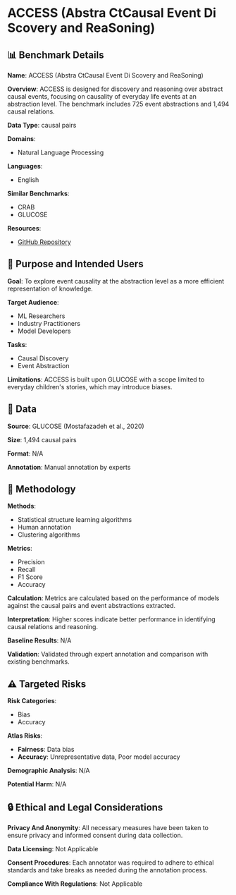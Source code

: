 # ACCESS (Abstra CtCausal Event Di Scovery and ReaSoning)

## 📊 Benchmark Details

**Name**: ACCESS (Abstra CtCausal Event Di Scovery and ReaSoning)

**Overview**: ACCESS is designed for discovery and reasoning over abstract causal events, focusing on causality of everyday life events at an abstraction level. The benchmark includes 725 event abstractions and 1,494 causal relations.

**Data Type**: causal pairs

**Domains**:
- Natural Language Processing

**Languages**:
- English

**Similar Benchmarks**:
- CRAB
- GLUCOSE

**Resources**:
- [GitHub Repository](https://github.com/isVy08/ACCESS)

## 🎯 Purpose and Intended Users

**Goal**: To explore event causality at the abstraction level as a more efficient representation of knowledge.

**Target Audience**:
- ML Researchers
- Industry Practitioners
- Model Developers

**Tasks**:
- Causal Discovery
- Event Abstraction

**Limitations**: ACCESS is built upon GLUCOSE with a scope limited to everyday children's stories, which may introduce biases.

## 💾 Data

**Source**: GLUCOSE (Mostafazadeh et al., 2020)

**Size**: 1,494 causal pairs

**Format**: N/A

**Annotation**: Manual annotation by experts

## 🔬 Methodology

**Methods**:
- Statistical structure learning algorithms
- Human annotation
- Clustering algorithms

**Metrics**:
- Precision
- Recall
- F1 Score
- Accuracy

**Calculation**: Metrics are calculated based on the performance of models against the causal pairs and event abstractions extracted.

**Interpretation**: Higher scores indicate better performance in identifying causal relations and reasoning.

**Baseline Results**: N/A

**Validation**: Validated through expert annotation and comparison with existing benchmarks.

## ⚠️ Targeted Risks

**Risk Categories**:
- Bias
- Accuracy

**Atlas Risks**:
- **Fairness**: Data bias
- **Accuracy**: Unrepresentative data, Poor model accuracy

**Demographic Analysis**: N/A

**Potential Harm**: N/A

## 🔒 Ethical and Legal Considerations

**Privacy And Anonymity**: All necessary measures have been taken to ensure privacy and informed consent during data collection.

**Data Licensing**: Not Applicable

**Consent Procedures**: Each annotator was required to adhere to ethical standards and take breaks as needed during the annotation process.

**Compliance With Regulations**: Not Applicable
